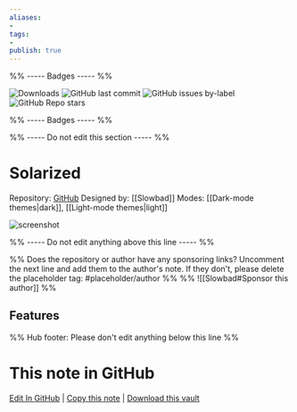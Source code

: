 ```yaml
---
aliases:
- 
tags: 
- 
publish: true
---
```


%% ----- Badges ----- %%

![Downloads](https://img.shields.io/badge/downloads-31198-573E7A?style=for-the-badge&logo=)
![GitHub last commit](https://img.shields.io/github/last-commit/Slowbad/obsidian-solarized?color=573E7A&label=last%20update&logo=github&style=for-the-badge)
![GitHub issues by-label](https://img.shields.io/github/issues/Slowbad/obsidian-solarized/help%20wanted?color=573E7A&logo=github&style=for-the-badge) 
![GitHub Repo stars](https://img.shields.io/github/stars/Slowbad/obsidian-solarized?color=573E7A&logo=github&style=for-the-badge)

%% ----- Badges ----- %%

%% ----- Do not edit this section ----- %%

# Solarized

Repository: [GitHub](https://github.com/Slowbad/obsidian-solarized)
Designed by: [[Slowbad]]
Modes: [[Dark-mode themes|dark]], [[Light-mode themes|light]]



![screenshot](https://github.com/Slowbad/obsidian-solarized/raw/master/screenshot.png)

%% ----- Do not edit anything above this line ----- %% 

%% Does the repository or author have any sponsoring links? Uncomment the next line and add them to the author's note. If they don't, please delete the placeholder tag: #placeholder/author %%
%% ![[Slowbad#Sponsor this author]] %%


## Features



%% Hub footer: Please don't edit anything below this line %%

# This note in GitHub

<span class="git-footer">[Edit In GitHub](https://github.dev/obsidian-community/obsidian-hub/blob/main/02%20-%20Community%20Expansions/02.05%20All%20Community%20Expansions/Themes/Solarized.md "git-hub-edit-note") | [Copy this note](https://raw.githubusercontent.com/obsidian-community/obsidian-hub/main/02%20-%20Community%20Expansions/02.05%20All%20Community%20Expansions/Themes/Solarized.md "git-hub-copy-note") | [Download this vault](https://github.com/obsidian-community/obsidian-hub/archive/refs/heads/main.zip "git-hub-download-vault") </span>
